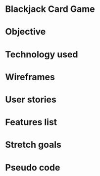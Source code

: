 # Blackjack Card Game
# Objective
# Technology used
# Wireframes 
# User stories
# Features list 
# Stretch goals 
# Pseudo code
